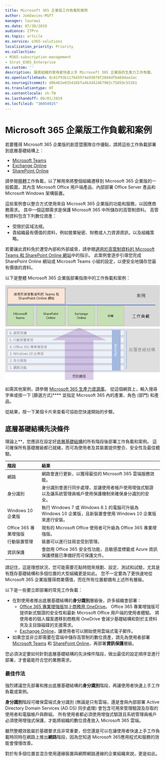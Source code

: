 ```yaml
---
title: Microsoft 365 企業版工作負載和案例
author: JoeDavies-MSFT
manager: laurawi
ms.date: 07/30/2019
audience: ITPro
ms.topic: article
ms.service: o365-solutions
localization_priority: Priority
ms.collection:
- M365-subscription-management
- Strat_O365_Enterprise
ms.custom: ''
description: 讓貴組織的使用者快速上手 Microsoft 365 企業版的生產力工作負載。
ms.openlocfilehash: 0c81f93b117645974e93870f20d4dfb469dae3ac
ms.sourcegitcommit: d9b462e035416bfa4b3d42467902c75859c55381
ms.translationtype: HT
ms.contentlocale: zh-TW
ms.lasthandoff: 08/01/2019
ms.locfileid: "36054925"
---
```

# <a name="microsoft-365-enterprise-workloads-and-scenarios"></a>Microsoft 365 企業版工作負載和案例

若要獲得 Microsoft 365 企業版的創意暨團隊合作優點，請將這些工作負載部署到底層基礎結構上：

- [Microsoft Teams](teams-workload.md)
- [Exchange Online](exchangeonline-workload.md)
- [SharePoint Online](sharepoint-online-onedrive-workload.md)

請參閱[移轉](migration-microsoft-365-enterprise-workload.md)工作負載，以了解用來將整個組織遷移到 Microsoft 365 企業版的一般藍圖，其內含 Microsoft Office 用戶端產品、內部部署 Office Server 產品和 Microsoft Windows 架構裝置。

這些案例會以整合方式使用來自 Microsoft 365 企業版的功能和服務，以因應商務需求。 其中一個這類需求是保護 Microsoft 365 中所儲存的高管制資料。 高管制資料包含下列數位資產：

- 受限於區域法規。
- 貴組織最有價值的資料，例如營業秘密、財務或人力資源資訊，以及組織策略。

若要讓此資料免於遭受內部和外部威脅，請參閱[適用於高管制資料的 Microsoft Teams 和 SharePoint Online 網站](teams-sharepoint-online-sites-highly-regulated-data.md)中的指示。 此案例會逐步引導您完成 SharePoint Online 網站或 Microsoft Teams 小組的設定，以便安全地儲存您最有價值的資料。

以下是整體 Microsoft 365 企業版部署指南中的工作負載和案例：

![](./media/deploy-workloads/m365-deploy-content-arch-workloads.png)

如需其他案例，請參閱 [Microsoft 365 生產力資源庫](https://www.microsoft.com/microsoft-365/success/)。 從這個網頁上，輸入搜尋字串或按一下 [篩選方式]**** 並指定 Microsoft 365 內的產業、角色 (部門) 和產品。

從結果，按一下某個卡片來查看可協助您快速開始的步驟。

## <a name="foundation-infrastructure-prerequisites"></a>底層基礎結構先決條件

理論上**，您應該在設定好[底層基礎結構](deploy-foundation-infrastructure.md)的所有階段後部署工作負載和案例。 這可確保所有基礎層級都已就緒，而可為使用者及其裝置提供整合、安全性及最佳體驗。

| 階段 | 結果 |
|:-------|:-----|
| 網路 | 網路會進行更新，以獲得最佳的 Microsoft 365 雲端服務效能。 |
| 身分識別 | 身分識別會進行同步處理，並讓使用者帳戶使用增強式驗證以及讓系統管理員帳戶使用保護機制來確保身分識別的安全。 |
| Windows 10 企業版 | 執行 Windows 7 或 Windows 8.1 的電腦可升級為 Windows 10 企業版，且新裝置會使用 Windows 10 企業版來進行安裝。 |
| Office 365 專業增強版 | 現有的 Microsoft Office 使用者可升級為 Office 365 專業增強版。 |
| 行動裝置管理 | 裝置可以進行註冊並受到管理。 |
| 資訊保護 | 會啟用 Office 365 安全性功能，且敏感度標籤或 Azure 資訊保護標籤已準備好而可保護文件。 |

請記住，這是理想狀況，您可能需要花點時間來規劃、設定、測試和試驗，尤其是有既存基礎結構和多個位置的大型組織更是如此。 您不一定要為了更快速地從 Microsoft 365 企業版獲得商業價值，而在所有位置都備有上述所有層級。 

以下是一些要立即部署的常見工作負載： 

- 在對使用者推出底層基礎結構的**身分識別**層級後，許多組織會部署：
  - [Office 365 專業增強版](office365proplus-infrastructure.md)加上[商務用 OneDrive](https://docs.microsoft.com/onedrive/plan-onedrive-enterprise)。 Office 365 專業增強版可提供新式驗證的安全性和最新 Microsoft Office 用戶端的使用者體驗。 將使用者的個人檔案遷移到商務用 OneDrive 會減少基礎結構和對於主資料夾及主目錄磁碟的支援需求。
  - [Exchange Online](exchangeonline-workload.md)，讓使用者可以開始使用雲端式電子郵件。
- 如果您並非立即需要在雲端中儲存高管制的數位資產，請先為使用者部署 [Microsoft Teams](teams-workload.md) 和 [SharePoint Online](sharepoint-online-onedrive-workload.md)，再部署**資訊保護**層級。

您必須決定要如何針對底層基礎結構的先決條件階段，做出最佳的設定順序並進行部署，才會最能符合您的業務需求。

### <a name="best-practice"></a>最佳作法

強烈建議您先部署和推出底層基礎結構的**身分識別**階段，再讓使用者快速上手工作負載或案例。

**身分識別**階段可確保雲端式身分識別 (無論是只有雲端，還是會與內部部署 Active Directory Domain Services (AD DS) 同步處理) 會包含可用來管理驗證及存取的使用者和電腦帳戶與群組。 所有使用者都必須使用增強式驗證且系統管理員帳戶必須使用增強式保護，才能將組織的數位資產放入 Microsoft 365 雲端。

雖然整體效能屬於基礎要求且非常重要，但您還是可以在讓使用者快速上手工作負載時同時在網路上推出**網路**階段，因為您知道 Microsoft 365應用程式和服務的效能會慢慢改善。

對於有多個位置並混合使用邊緣裝置與網際網路連線的企業組織來說，更是如此。
